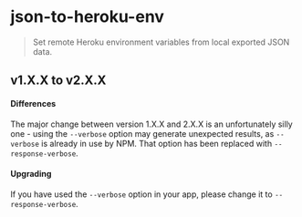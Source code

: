 # json-to-heroku-env
> Set remote Heroku environment variables from local exported JSON data.

## v1.X.X to v2.X.X

#### Differences

The major change between version 1.X.X and 2.X.X is an unfortunately silly one - using the `--verbose` option may generate unexpected results, as `--verbose` is already in use by NPM. That option has been replaced with `--response-verbose`.

#### Upgrading

If you have used the `--verbose` option in your app, please change it to `--response-verbose`.